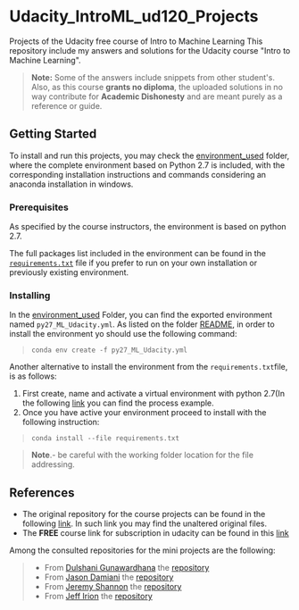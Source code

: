 # Udacity_IntroML_ud120_Projects
Projects of the Udacity free course of Intro to Machine Learning
This repository include my answers and solutions for the Udacity course "Intro to Machine Learning".
>**Note:** Some of the answers include snippets from other student's. Also, as this course **grants no diploma**, the uploaded solutions in no way contribute for **Academic Dishonesty** and are meant purely as a reference or guide.

## Getting Started
To install and run this projects, you may check the [environment_used](environment_used) folder, where the complete environment based on Python 2.7 is included, with the corresponding installation instructions and commands considering an anaconda installation in windows.

### Prerequisites
As specified by the course instructors, the environment is based on python 2.7.

The full packages list included in the environment can be found in the [`requirements.txt`](environment_used/requirements.txt) file if you prefer to run on your own installation or previously existing environment.

### Installing

In the [environment_used](environment_used) Folder, you can find the exported environment named `py27_ML_Udacity.yml`. As listed on the folder [README](environment_used/README.md), in order to install the environment yo should use the following command:
>`conda env create -f py27_ML_Udacity.yml`

Another alternative to install the environment from the `requirements.txt`file, is as follows:

1. First create, name and activate a virtual environment with python 2.7(In the following [link](https://uoa-eresearch.github.io/eresearch-cookbook/recipe/2014/11/20/conda/) you can find the process example.
2. Once you have active your environment proceed to install with the following instruction: 
>`conda install --file requirements.txt`

>**Note**.- be careful with the working folder location for the file addressing.

## References 
- The original repository for the course projects can be found in the following [link](https://github.com/udacity/ud120-projects). In such link you may find the unaltered original files.
- The **FREE** course link for subscription in udacity can be found in this [link](https://www.udacity.com/course/intro-to-machine-learning--ud120)

Among the consulted repositories for the mini projects are the following:
>- From [Dulshani Gunawardhana](https://github.com/dshgna) the [repository](https://github.com/dshgna/ud120-projects)
>- From [Jason Damiani](https://github.com/jdamiani27) the [repository](https://github.com/jdamiani27/Intro-to-Machine-Learning)
>- From [Jeremy Shannon](https://github.com/jeremy-shannon) the [repository](https://github.com/jeremy-shannon/udacity-Intro-to-Machine-Learning.git)
>- From [Jeff Irion](https://github.com/JeffLIrion) the [repository](https://github.com/JeffLIrion/udacity/tree/master/Intro_to_Machine_Learning)
